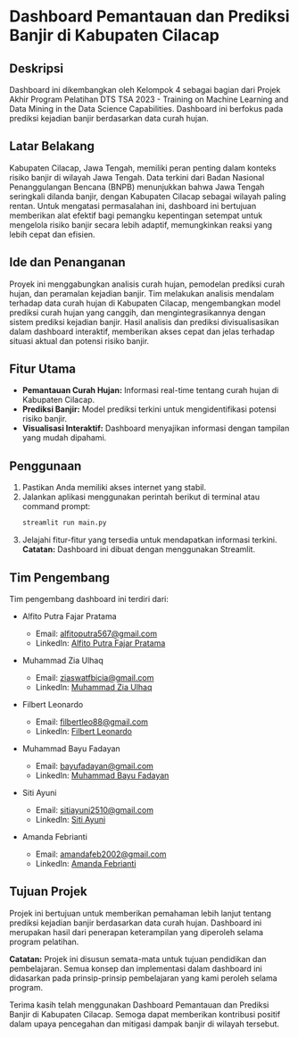 # Dashboard Pemantauan dan Prediksi Banjir di Kabupaten Cilacap

## Deskripsi

Dashboard ini dikembangkan oleh Kelompok 4 sebagai bagian dari Projek Akhir Program Pelatihan DTS TSA 2023 - Training on Machine Learning and Data Mining in the Data Science Capabilities. Dashboard ini berfokus pada prediksi kejadian banjir berdasarkan data curah hujan.

## Latar Belakang

Kabupaten Cilacap, Jawa Tengah, memiliki peran penting dalam konteks risiko banjir di wilayah Jawa Tengah. Data terkini dari Badan Nasional Penanggulangan Bencana (BNPB) menunjukkan bahwa Jawa Tengah seringkali dilanda banjir, dengan Kabupaten Cilacap sebagai wilayah paling rentan. Untuk mengatasi permasalahan ini, dashboard ini bertujuan memberikan alat efektif bagi pemangku kepentingan setempat untuk mengelola risiko banjir secara lebih adaptif, memungkinkan reaksi yang lebih cepat dan efisien.

## Ide dan Penanganan

Proyek ini menggabungkan analisis curah hujan, pemodelan prediksi curah hujan, dan peramalan kejadian banjir. Tim melakukan analisis mendalam terhadap data curah hujan di Kabupaten Cilacap, mengembangkan model prediksi curah hujan yang canggih, dan mengintegrasikannya dengan sistem prediksi kejadian banjir. Hasil analisis dan prediksi divisualisasikan dalam dashboard interaktif, memberikan akses cepat dan jelas terhadap situasi aktual dan potensi risiko banjir.

## Fitur Utama

- **Pemantauan Curah Hujan:** Informasi real-time tentang curah hujan di Kabupaten Cilacap.
- **Prediksi Banjir:** Model prediksi terkini untuk mengidentifikasi potensi risiko banjir.
- **Visualisasi Interaktif:** Dashboard menyajikan informasi dengan tampilan yang mudah dipahami.

## Penggunaan

1. Pastikan Anda memiliki akses internet yang stabil.
2. Jalankan aplikasi menggunakan perintah berikut di terminal atau command prompt:
   ```bash
   streamlit run main.py
   ```
3. Jelajahi fitur-fitur yang tersedia untuk mendapatkan informasi terkini.
   **Catatan:** Dashboard ini dibuat dengan menggunakan Streamlit.

## Tim Pengembang

Tim pengembang dashboard ini terdiri dari:

- Alfito Putra Fajar Pratama

  - Email: [alfitoputra567@gmail.com](mailto:alfitoputra567@gmail.com)
  - LinkedIn: [Alfito Putra Fajar Pratama](https://www.linkedin.com/in/alfitoptr/)

- Muhammad Zia Ulhaq

  - Email: [ziaswatfbicia@gmail.com](mailto:ziaswatfbicia@gmail.com)
  - LinkedIn: [Muhammad Zia Ulhaq](http://www.linkedin.com/in/muhammad-zia-ulhaq-025230206)

- Filbert Leonardo

  - Email: [filbertleo88@gmail.com](mailto:filbertleo88@gmail.com)
  - LinkedIn: [Filbert Leonardo](https://www.linkedin.com/in/filbert-leonardo/)

- Muhammad Bayu Fadayan

  - Email: [bayufadayan@gmail.com](mailto:bayufadayan@gmail.com)
  - LinkedIn: [Muhammad Bayu Fadayan](https://www.linkedin.com/in/muhamad-bayu-fadayan)

- Siti Ayuni

  - Email: [sitiayuni2510@gmail.com](mailto:sitiayuni2510@gmail.com)
  - LinkedIn: [Siti Ayuni](https://www.linkedin.com/in/sitiayuni25/)

- Amanda Febrianti
  - Email: [amandafeb2002@gmail.com](mailto:amandafeb2002@gmail.com)
  - LinkedIn: [Amanda Febrianti](https://www.linkedin.com/in/amanda-febrianti/)

## Tujuan Projek

Projek ini bertujuan untuk memberikan pemahaman lebih lanjut tentang prediksi kejadian banjir berdasarkan data curah hujan. Dashboard ini merupakan hasil dari penerapan keterampilan yang diperoleh selama program pelatihan.

**Catatan:** Projek ini disusun semata-mata untuk tujuan pendidikan dan pembelajaran. Semua konsep dan implementasi dalam dashboard ini didasarkan pada prinsip-prinsip pembelajaran yang kami peroleh selama program.

Terima kasih telah menggunakan Dashboard Pemantauan dan Prediksi Banjir di Kabupaten Cilacap. Semoga dapat memberikan kontribusi positif dalam upaya pencegahan dan mitigasi dampak banjir di wilayah tersebut.
